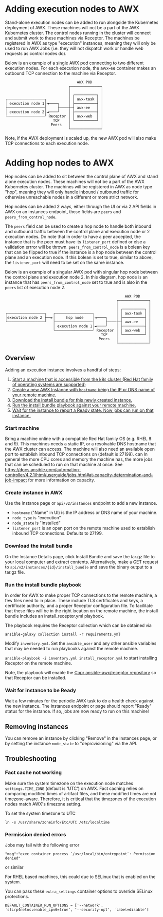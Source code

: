 # Adding execution nodes to AWX

Stand-alone execution nodes can be added to run alongside the Kubernetes deployment of AWX. These machines will not be a part of the AWX Kubernetes cluster. The control nodes running in the cluster will connect and submit work to these machines via Receptor. The machines be registered in AWX as type "execution" instances, meaning they will only be used to run AWX Jobs (i.e. they will not dispatch work or handle web requests as control nodes do).

Below is an example of a single AWX pod connecting to two different execution nodes. For each execution node, the awx-ee container makes an outbound TCP connection to the machine via Receptor.

```
                                 AWX POD
                             ┌──────────────┐
                             │              │
                             │ ┌──────────┐ │
┌─────────────────┐          │ │ awx-task │ │
│ execution node 1│◄────┐    │ ├──────────┤ │
├─────────────────┤     ├────┼─┤ awx-ee   │ │
│ execution node 2│◄────┘    │ ├──────────┤ │
└─────────────────┘ Receptor │ │ awx-web  │ │
                      TCP    │ └──────────┘ │
                     Peers   │              │
                             └──────────────┘
```

Note, if the AWX deployment is scaled up, the new AWX pod will also make TCP connections to each execution node.

# Adding hop nodes to AWX

Hop nodes can be added to sit between the control plane of AWX and stand alone execution nodes. These machines will not be a part of the AWX Kubernetes cluster. The machines will be registered in AWX as node type "hop", meaning they will only handle inbound / outbound traffic for otherwise unreachable nodes in a different or more strict network. 

Hop nodes can be added 2 ways, either through the UI or via 2 API fields in AWX on an instances endpoint, those fields are `peers` and `peers_from_control_node`. 

The `peers` field can be used to create a hop node to handle both inbound and outbound traffic between the control plane and execution node or 2 execution nodes. Do note that in order to have a peer accepted, the instance that is the peer must have its `listener_port` defined or else a validation errror will be thrown. `peers_from_control_node` is a bolean key that can be flipped to true if the instance is a hop node between the control plane and an execution node. If this bolean is set to true, similar to above, the `listener_port` will need to be set on the same instance. 

Below is an example of a singular AWX pod with singular hop node between the control plane and execution node 2. In this diagram, hop node is an instance that has `peers_from_control_node` set to true and is also in the `peers` list of execution node 2.

```
                                                       AWX POD
                                                   ┌──────────────┐
                                                   │              │
                                                   │ ┌──────────┐ │
┌─────────────────┐   ┌─────────────────┐          │ │ awx-task │ │
│execution node 2 ├──►│     hop node    │◄────┐    │ ├──────────┤ │
└─────────────────┘   ├─────────────────┤     ├────┼─┤ awx-ee   │ │
                      │ execution node 1│◄────┘    │ ├──────────┤ │
                      └─────────────────┘ Receptor │ │ awx-web  │ │
                                            TCP    │ └──────────┘ │
                                           Peers   │              │
                                                   └──────────────┘
```
## Overview
Adding an execution instance involves a handful of steps:

1. [Start a machine that is accessible from the k8s cluster (Red Hat family of operating systems are supported)](#start-machine)
2. [Create a new AWX Instance with `hostname` being the IP or DNS name of your remote machine.](#create-instance-in-awx)
3. [Download the install bundle for this newly created instance.](#download-the-install-bundle)
4. [Run the install bundle playbook against your remote machine.](#run-the-install-bundle-playbook)
5. [Wait for the instance to report a Ready state. Now jobs can run on that instance.](#wait-for-instance-to-be-ready)


### Start machine

Bring a machine online with a compatible Red Hat family OS (e.g. RHEL 8 and 9). This machines needs a static IP, or a resolvable DNS hostname that the AWX cluster can access. The machine will also need an available open port to establish inbound TCP connections on (default is 27199).
 can
In general the more CPU cores and memory the machine has, the more jobs that can be scheduled to run on that machine at once. See https://docs.ansible.com/automation-controller/4.2.1/html/userguide/jobs.html#at-capacity-determination-and-job-impact for more information on capacity.


### Create instance in AWX

Use the Instance page or `api/v2/instances` endpoint to add a new instance.
- `hostname` ("Name" in UI) is the IP address or DNS name of your machine.
- `node_type` is "execution"
- `node_state` is "installed"
- `listener_port` is an open port on the remote machine used to establish inbound TCP connections. Defaults to 27199.


### Download the install bundle

On the Instance Details page, click Install Bundle and save the tar.gz file to your local computer and extract contents. Alternatively, make a GET request to `api/v2/instances/{id}/install_bundle` and save the binary output to a tar.gz file.


### Run the install bundle playbook

In order for AWX to make proper TCP connections to the remote machine, a few files need to in place. These include TLS certificates and keys, a certificate authority, and a proper Receptor configuration file. To facilitate that these files will be in the right location on the remote machine, the install bundle includes an install_receptor.yml playbook.

The playbook requires the Receptor collection which can be obtained via

`ansible-galaxy collection install -r requirements.yml`

Modify `inventory.yml`. Set the `ansible_user` and any other ansible variables that may be needed to run playbooks against the remote machine.

`ansible-playbook -i inventory.yml install_receptor.yml` to start installing Receptor on the remote machine.

Note, the playbook will enable the [Copr ansible-awx/receptor repository](https://copr.fedorainfracloud.org/coprs/ansible-awx/receptor/) so that Receptor can be installed.


### Wait for instance to be Ready

Wait a few minutes for the periodic AWX task to do a health check against the new instance. The instances endpoint or page should report "Ready" status for the instance. If so, jobs are now ready to run on this machine!


## Removing instances

You can remove an instance by clicking "Remove" in the Instances page, or by setting the instance `node_state` to "deprovisioning" via the API.

## Troubleshooting

### Fact cache not working

Make sure the system timezone on the execution node matches `settings.TIME_ZONE` (default is 'UTC') on AWX.
Fact caching relies on comparing modified times of artifact files, and these modified times are not timezone-aware. Therefore, it is critical that the timezones of the execution nodes match AWX's timezone setting.

To set the system timezone to UTC

`ln -s /usr/share/zoneinfo/Etc/UTC /etc/localtime`

### Permission denied errors

Jobs may fail with the following error
```
"msg":"exec container process `/usr/local/bin/entrypoint`: Permission denied"
```
or similar

For RHEL based machines, this could due to SELinux that is enabled on the system.

You can pass these `extra_settings` container options to override SELinux protections.

`DEFAULT_CONTAINER_RUN_OPTIONS = ['--network', 'slirp4netns:enable_ipv6=true', '--security-opt', 'label=disable']`